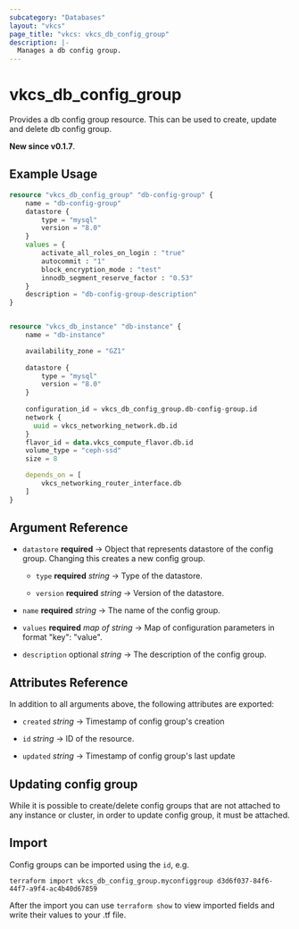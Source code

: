 ```yaml
---
subcategory: "Databases"
layout: "vkcs"
page_title: "vkcs: vkcs_db_config_group"
description: |-
  Manages a db config group.
---
```


# vkcs_db_config_group

Provides a db config group resource. This can be used to create, update and delete db config group.

**New since v0.1.7**.

## Example Usage

```terraform
resource "vkcs_db_config_group" "db-config-group" {
    name = "db-config-group"
    datastore {
        type = "mysql"
        version = "8.0"
    }
    values = {
        activate_all_roles_on_login : "true"
        autocommit : "1"
        block_encryption_mode : "test"
        innodb_segment_reserve_factor : "0.53"
    }
    description = "db-config-group-description"
}


resource "vkcs_db_instance" "db-instance" {
    name = "db-instance"

    availability_zone = "GZ1"
    
    datastore {
        type = "mysql"
        version = "8.0"
    }
    
    configuration_id = vkcs_db_config_group.db-config-group.id
    network {
      uuid = vkcs_networking_network.db.id
    }
    flavor_id = data.vkcs_compute_flavor.db.id
    volume_type = "ceph-ssd"
    size = 8

    depends_on = [
        vkcs_networking_router_interface.db
    ]
}
```
## Argument Reference
- `datastore` **required** &rarr;  Object that represents datastore of the config group. Changing this creates a new config group.
  - `type` **required** *string* &rarr;  Type of the datastore.

  - `version` **required** *string* &rarr;  Version of the datastore.

- `name` **required** *string* &rarr;  The name of the config group.

- `values` **required** *map of* *string* &rarr;  Map of configuration parameters in format "key": "value".

- `description` optional *string* &rarr;  The description of the config group.


## Attributes Reference
In addition to all arguments above, the following attributes are exported:
- `created` *string* &rarr;  Timestamp of config group's creation

- `id` *string* &rarr;  ID of the resource.

- `updated` *string* &rarr;  Timestamp of config group's last update



## Updating config group

While it is possible to create/delete config groups that are not attached to any instance or cluster, in order to update config group, it must be attached.

## Import

Config groups can be imported using the `id`, e.g.

```shell
terraform import vkcs_db_config_group.myconfiggroup d3d6f037-84f6-44f7-a9f4-ac4b40d67859
```

After the import you can use ```terraform show``` to view imported fields and write their values to your .tf file.
